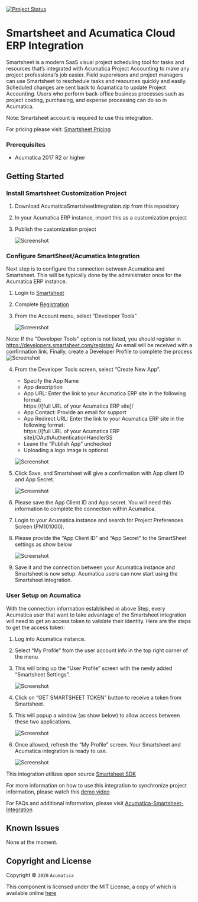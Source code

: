 [![Project Status](http://opensource.box.com/badges/active.svg)](http://opensource.box.com/badges)

Smartsheet and Acumatica Cloud ERP Integration
==================================

Smartsheet is a modern SaaS visual project scheduling tool for tasks and resources that’s integrated with Acumatica Project Accounting to make any project professional’s job easier. Field supervisors and project managers can use Smartsheet to reschedule tasks and resources quickly and easily. Scheduled changes are sent back to Acumatica to update Project Accounting. Users who perform back-office business processes such as project costing, purchasing, and expense processing can do so in Acumatica.

Note: Smartsheet account is required to use this integration. 

For pricing please visit: [Smartsheet Pricing](https://www.smartsheet.com/pricing)

### Prerequisites

* Acumatica 2017 R2 or higher

Getting Started
-----------

### Install Smartsheet Customization Project
1. Download AcumaticaSmartsheetIntegration.zip from this repository
2. In your Acumatica ERP instance, import this as a customization project
3. Publish the customization project

    ![Screenshot](/_ReadMeImages/Image1.png)

### Configure SmartSheet/Acumatica Integration
Next step is to configure the connection between Acumatica and Smartsheet. This will be typically done by the administrator once for the Acumatica ERP instance.

1. Login to [Smartsheet](http://www.smartsheet.com)
2. Complete [Registration](http://developers.smartsheet.com/register)
3. From the Account menu, select “Developer Tools”

    ![Screenshot](/_ReadMeImages/Image2.png)

Note: If the "Developer Tools" option is not listed, you should register in https://developers.smartsheet.com/register/
An email will be received with a confirmation link. Finally, create a Developer Profile to complete the process
    ![Screenshot](/_ReadMeImages/DevProfile.png)

4. From the Developer Tools screen, select “Create New App”. 
   
   *  Specify the App Name
   *  App description
   *	App URL: Enter the link to your Acumatica ERP site in the following format:  
      https://[full URL of your Acumatica ERP site]/      
   *	App Contact: Provide an email for support
   *	App Redirect URL: Enter the link to your Acumatica ERP site in the following format:      
      https://[full URL of your Acumatica ERP site]/OAuthAuthenticationHandlerSS 
   *	Leave the “Publish App” unchecked
   *	Uploading a logo image is optional

    ![Screenshot](/_ReadMeImages/Image3.png)

5. Click Save, and Smartsheet will give a confirmation with App client ID and App Secret.

    ![Screenshot](/_ReadMeImages/Image4.png)
  
6. Please save the App Client ID and App secret. You will need this information to complete the connection within Acumatica. 
7. Login to your Acumatica instance and search for Project Preferences Screen (PM101000).
8. Please provide the “App Client ID” and “App Secret” to the SmartSheet settings as show below

    ![Screenshot](/_ReadMeImages/Image5.png)

9. Save it and the connection between your Acumatica instance and Smartsheet is now setup. Acumatica users can now start using the Smartsheet integration.

### User Setup on Acumatica

With the connection information established in above Step, every Acumatica user that want to take advantage of the Smartsheet integration will need to get an access token to validate their identity. Here are the steps to get the access token:

1. Log into Acumatica instance.
2. Select “My Profile” from the user account info in the top right corner of the menu
3. This will bring up the “User Profile” screen with the newly added “Smartsheet Settings”.

    ![Screenshot](/_ReadMeImages/Image6.png)

4. Click on “GET SMARTSHEET TOKEN” button to receive a token from Smartsheet.
5. This will popup a window (as show below) to allow access between these two applications. 

    ![Screenshot](/_ReadMeImages/Image7.png)
  
6. Once allowed, refresh the “My Profile” screen. Your Smartsheet and Acumatica integration is ready to use.

    ![Screenshot](/_ReadMeImages/Image8.png)

This integration utilizes open source [Smartsheet SDK](https://github.com/smartsheet-platform/smartsheet-csharp-sdk)

For more information on how to use this integration to synchronize project information, please watch this [demo video](https://youtu.be/tkeiSayV9x0)

For FAQs and additional information, please visit [Acumatica-Smartsheet-Integration](https://www.acumatica.com/extensions/acumatica-smartsheet-integration)

Known Issues
------------
None at the moment.

## Copyright and License

Copyright © `2020` `Acumatica`

This component is licensed under the MIT License, a copy of which is available online [here](LICENSE.md)
